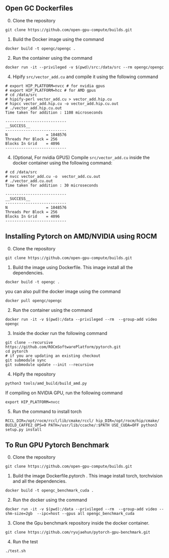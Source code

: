 ## Open GC Dockerfiles


0. Clone the repository
```
git clone https://github.com/open-gpu-compute/builds.git
```
1. Build the Docker image using the command
```
docker build -t opengc/opengc .
```
2. Run the container using the command 
```
docker run -it --privileged -v $(pwd)/src:/data/src --rm opengc/opengc
```
4. Hipify `src/vector_add.cu` and compile it using the following command
```
# export HIP_PLATFORM=nvcc # for nvidia gpus
# export HIP_PLATFORM=hcc # for AMD gpus
# cd /data/src
# hipify-perl vector_add.cu > vector_add.hip.cu
# hipcc vector_add.hip.cu -o vector_add.hip.cu.out
# ./vector_add.hip.cu.out
Time taken for addition : 1108 microseconds

---------------------------
__SUCCESS__
---------------------------
N                 = 1048576
Threads Per Block = 256
Blocks In Grid    = 4096
---------------------------
```
4. (Optional, For nvidia GPUS) Compile `src/vector_add.cu` inside the docker container using the following command:
```
# cd /data/src
# nvcc vector_add.cu -o  vector_add.cu.out
# ./vector_add.cu.out
Time taken for addition : 30 microseconds

---------------------------
__SUCCESS__
---------------------------
N                 = 1048576
Threads Per Block = 256
Blocks In Grid    = 4096
---------------------------
```

## Installing Pytorch on AMD/NVIDIA using ROCM

0. Clone the repository
```
git clone https://github.com/open-gpu-compute/builds.git
```
1. Build the image using Dockerfile. This image  install all the dependencies. 
```
docker build -t opengc .
```
you can also pull the docker image using the command 
```
docker pull opengc/opengc
```
2. Run the container using the command 
```
docker run -it -v $(pwd):/data --privileged --rm  --group-add video  opengc

```
3. Inside the docker run the following command 
```
git clone --recursive https://github.com/ROCmSoftwarePlatform/pytorch.git
cd pytorch
# if you are updating an existing checkout
git submodule sync
git submodule update --init --recursive
```
4. Hipify the repository
```
python3 tools/amd_build/build_amd.py
```
If compiling on NVIDIA GPU, run the following command
 ```
 export HIP_PLATFORM=nvcc
 ```

5. Run the command to install torch
```
RCCL_DIR=/opt/rocm/rccl/lib/cmake/rccl/ hip_DIR=/opt/rocm/hip/cmake/  BUILD_CAFFE2_OPS=0 PATH=/usr/lib/ccache/:$PATH USE_CUDA=OFF python3 setup.py install
```


## To Run GPU Pytorch Benchmark

0. Clone the repository
```
git clone https://github.com/open-gpu-compute/builds.git
```
1. Build the image Dockerfile.pytorch . This image install torch, torchvision and  all the dependencies. 
```
docker build -t opengc_benchmark_cuda .
```
2. Run the docker using the command 
```
docker run -it -v $(pwd):/data --privileged --rm  --group-add video --shm-size=2gb  --ipc=host --gpus all opengc_benchmark_cuda
```
3. Clone the Gpu benchmark repository inside the docker container.
```
git clone https://github.com/ryujaehun/pytorch-gpu-benchmark.git
```
4. Run the test
```
./test.sh
```
